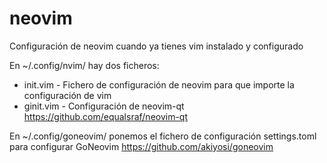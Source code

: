 # neovim

Configuración de neovim cuando ya tienes vim instalado y configurado

En ~/.config/nvim/ hay dos ficheros:
+ init.vim - Fichero de configuración de neovim para que importe la configuración de vim
+ ginit.vim - Configuración de neovim-qt <https://github.com/equalsraf/neovim-qt>

En ~/.config/goneovim/ ponemos el fichero de configuración settings.toml para configurar GoNeovim <https://github.com/akiyosi/goneovim>
